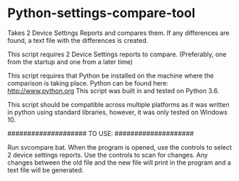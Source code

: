 Python-settings-compare-tool
===================================

Takes 2 Device Settings Reports and compares them.  If any differences are found, a text file with the differences is created.

This script requires 2 Device Settings reports to compare. (Preferably, one from the startup and one from a later time)

This script requires that Python be installed on the machine where the comparison is taking place.  Python can be found here: <http://www.python.org>
This script was built in and tested on Python 3.6.

This script should be compatible across multiple platforms as it was written in python using standard libraries, however, it was only tested on Windows 10.

####################
TO USE:
####################

Run svcompare.bat.  When the program is opened, use the controls to select 2 device settings reports.  Use the controls to scan for changes.
Any changes between the old file and the new file will print in the program and a text file will be generated.
